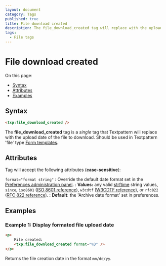 ```yaml
---
layout: document
category: Tags
published: true
title: File download created
description: The file_download_created tag will replace with the upload date of the file to download.
tags:
  - File tags
---
```


# File download created

On this page:

* [Syntax](#syntax)
* [Attributes](#attributes)
* [Examples](#examples)

## Syntax

~~~ html
<txp:file_download_created />
~~~

The **file_download_created** tag is a *single* tag that Textpattern will replace with the upload date of the file to download. Should be used in Textpattern 'file' type [Form templates](http://docs.textpattern.io/themes/form-templates-explained).

## Attributes

Tag will accept the following attributes (**case-sensitive**):

`format="format string"`
: Override the default date format set in the [Preferences administration panel](http://docs.textpattern.io/administration/preferences-panel).
: **Values:** any valid [strftime](http://php.net/strftime) string values, `since`, `iso8601` ([ISO 8601 reference](http://en.wikipedia.org/wiki/ISO_8601)), `w3cdtf` ([W3CDTF reference](http://www.w3.org/TR/NOTE-datetime)), or `rfc822` ([RFC 822 reference](http://www.w3.org/Protocols/rfc822/#z28)).
: **Default:** the 'Archive date format' set in preferences.

## Examples

### Example 1: Display formated file upload date

~~~ html
<p>
    File created:
    <txp:file_download_created format="%D" />
</p>
~~~

Returns the file creation date in the format `mm/dd/yy`.
